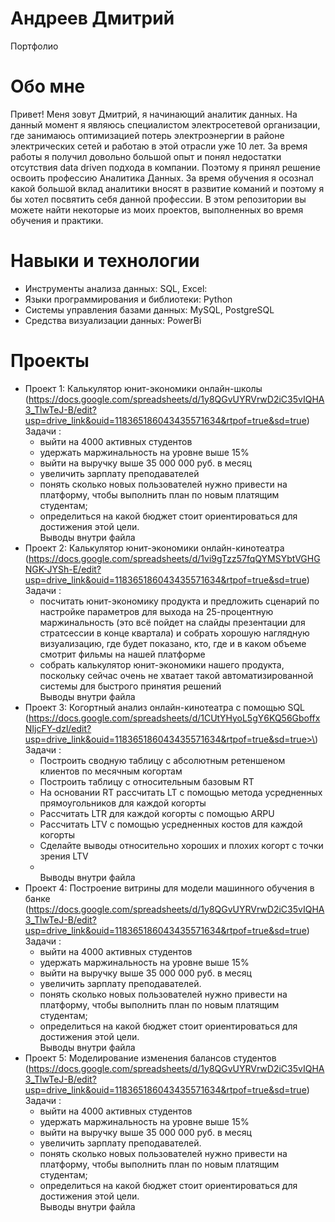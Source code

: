 # Андреев Дмитрий 
Портфолио
# Обо мне
Привет! Меня зовут Дмитрий, я начинающий аналитик данных. На данный момент я являюсь специалистом электросетевой организации, где занимаюсь оптимизацией потерь электроэнергии в районе электрических сетей и работаю в этой отрасли уже 10 лет. За время работы я получил довольно большой опыт и понял недостатки отсутствия data driven подхода в компании. Поэтому я принял решение освоить профессию Аналитика Данных. За время обучения я осознал какой большой вклад аналитики вносят в развитие команий и поэтому я бы хотел посвятить себя данной профессии. В этом репозитории вы можете найти некоторые из моих проектов, выполненных во время обучения и практики.
# Навыки и технологии
- Инструменты анализа данных: SQL, Excel:
- Языки программирования и библиотеки: Python
- Системы управления базами данных: MySQL, PostgreSQL
- Средства визуализации данных: PowerBi
# Проекты
- Проект 1: Калькулятор юнит-экономики онлайн-школы
  \(<https://docs.google.com/spreadsheets/d/1y8QGvUYRVrwD2iC35vIQHA3_TlwTeJ-B/edit?usp=drive_link&ouid=118365186043435571634&rtpof=true&sd=true>\)
<br />Задачи :
    - выйти на 4000 активных студентов
    - удержать маржинальность на уровне выше 15%
    - выйти на выручку выше 35 000 000 руб. в месяц
    - увеличить зарплату преподавателей
    - понять сколько новых пользователей нужно привести на платформу, чтобы выполнить план по новым платящим студентам;
    - определиться на какой бюджет стоит ориентироваться для достижения этой цели.
<br /> Выводы внутри файла
- Проект 2: Калькулятор юнит-экономики онлайн-кинотеатра
 \(<https://docs.google.com/spreadsheets/d/1vi9gTzz57fqQYMSYbtVGHGNGK-JYSh-E/edit?usp=drive_link&ouid=118365186043435571634&rtpof=true&sd=true>\)
<br />Задачи :
    - посчитать юнит-экономику продукта и предложить сценарий по настройке параметров для выхода на 25-процентную маржинальность (это всё пойдет на слайды презентации для стратсессии в конце квартала) и собрать хорошую наглядную визуализацию, где будет показано, кто, где и в каком объеме смотрит фильмы на нашей платформе
    - собрать калькулятор юнит-экономики нашего продукта, поскольку сейчас очень не хватает такой автоматизированной системы для быстрого принятия решений
<br /> Выводы внутри файла
- Проект 3: Когортный анализ онлайн-кинотеатра с помощью SQL
 \(https://docs.google.com/spreadsheets/d/1CUtYHyoL5gY6KQ56GboffxNIjcFY-dzl/edit?usp=drive_link&ouid=118365186043435571634&rtpof=true&sd=true>\)
<br />Задачи :
    - Построить сводную таблицу с абсолютным ретеншеном клиентов по месячным когортам
    - Построить таблицу с относительным базовым RT
    - На основании RT рассчитать LT с помощью метода усредненных прямоугольников для каждой когорты
    - Рассчитать LTR для каждой когорты с помощью ARPU
    - Рассчитать LTV с помощью усредненных костов для каждой когорты
    - Сделайте выводы относительно хороших и плохих когорт с точки зрения LTV
    - <br /> Выводы внутри файла
- Проект 4: Построение витрины для модели машинного обучения в банке
 \(<https://docs.google.com/spreadsheets/d/1y8QGvUYRVrwD2iC35vIQHA3_TlwTeJ-B/edit?usp=drive_link&ouid=118365186043435571634&rtpof=true&sd=true>\)
<br />Задачи :
    - выйти на 4000 активных студентов
    - удержать маржинальность на уровне выше 15%
    - выйти на выручку выше 35 000 000 руб. в месяц
    - увеличить зарплату преподавателей.
    - понять сколько новых пользователей нужно привести на платформу, чтобы выполнить план по новым платящим студентам;
    - определиться на какой бюджет стоит ориентироваться для достижения этой цели.
<br /> Выводы внутри файла
- Проект 5: Моделирование изменения балансов студентов
 \(<https://docs.google.com/spreadsheets/d/1y8QGvUYRVrwD2iC35vIQHA3_TlwTeJ-B/edit?usp=drive_link&ouid=118365186043435571634&rtpof=true&sd=true>\)
<br />Задачи :
    - выйти на 4000 активных студентов
    - удержать маржинальность на уровне выше 15%
    - выйти на выручку выше 35 000 000 руб. в месяц
    - увеличить зарплату преподавателей.
    - понять сколько новых пользователей нужно привести на платформу, чтобы выполнить план по новым платящим студентам;
    - определиться на какой бюджет стоит ориентироваться для достижения этой цели.
<br /> Выводы внутри файла
